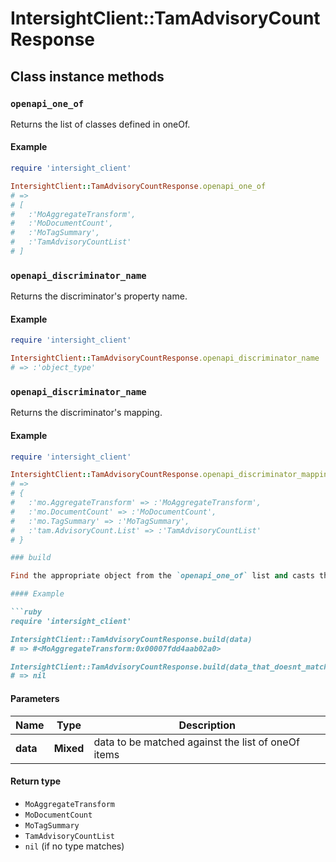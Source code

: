 # IntersightClient::TamAdvisoryCountResponse

## Class instance methods

### `openapi_one_of`

Returns the list of classes defined in oneOf.

#### Example

```ruby
require 'intersight_client'

IntersightClient::TamAdvisoryCountResponse.openapi_one_of
# =>
# [
#   :'MoAggregateTransform',
#   :'MoDocumentCount',
#   :'MoTagSummary',
#   :'TamAdvisoryCountList'
# ]
```

### `openapi_discriminator_name`

Returns the discriminator's property name.

#### Example

```ruby
require 'intersight_client'

IntersightClient::TamAdvisoryCountResponse.openapi_discriminator_name
# => :'object_type'
```

### `openapi_discriminator_name`

Returns the discriminator's mapping.

#### Example

```ruby
require 'intersight_client'

IntersightClient::TamAdvisoryCountResponse.openapi_discriminator_mapping
# =>
# {
#   :'mo.AggregateTransform' => :'MoAggregateTransform',
#   :'mo.DocumentCount' => :'MoDocumentCount',
#   :'mo.TagSummary' => :'MoTagSummary',
#   :'tam.AdvisoryCount.List' => :'TamAdvisoryCountList'
# }

### build

Find the appropriate object from the `openapi_one_of` list and casts the data into it.

#### Example

```ruby
require 'intersight_client'

IntersightClient::TamAdvisoryCountResponse.build(data)
# => #<MoAggregateTransform:0x00007fdd4aab02a0>

IntersightClient::TamAdvisoryCountResponse.build(data_that_doesnt_match)
# => nil
```

#### Parameters

| Name | Type | Description |
| ---- | ---- | ----------- |
| **data** | **Mixed** | data to be matched against the list of oneOf items |

#### Return type

- `MoAggregateTransform`
- `MoDocumentCount`
- `MoTagSummary`
- `TamAdvisoryCountList`
- `nil` (if no type matches)

